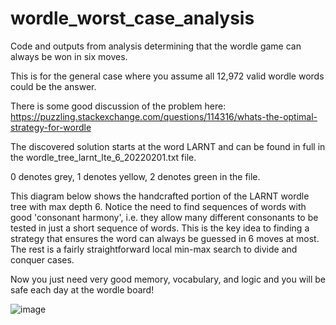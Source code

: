 # wordle_worst_case_analysis
Code and outputs from analysis determining that the wordle game can always be won in six moves.

This is for the general case where you assume all 12,972 valid wordle words could be the answer.

There is some good discussion of the problem here: https://puzzling.stackexchange.com/questions/114316/whats-the-optimal-strategy-for-wordle

The discovered solution starts at the word LARNT and can be found in full in the wordle_tree_larnt_lte_6_20220201.txt file.

0 denotes grey, 1 denotes yellow, 2 denotes green in the file.

This diagram below shows the handcrafted portion of the LARNT wordle tree with max depth 6. Notice the need to find sequences of words with good 'consonant harmony', i.e. they allow many different consonants to be tested in just a short sequence of words. This is the key idea to finding a strategy that ensures the word can always be guessed in 6 moves at most. The rest is a fairly straightforward local min-max search to divide and conquer cases. 

Now you just need very good memory, vocabulary, and logic and you will be safe each day at the wordle board!

![image](https://user-images.githubusercontent.com/63890649/151963926-df404aec-528e-4f3a-835d-dcfbb8bd2e12.png)
